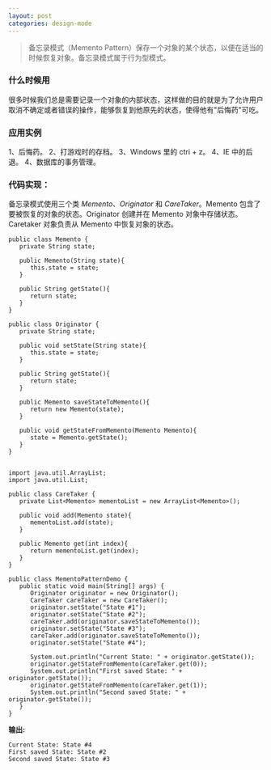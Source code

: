 ```yaml
---
layout: post
categories: design-mode
---
```


> 备忘录模式（Memento Pattern）保存一个对象的某个状态，以便在适当的时候恢复对象。备忘录模式属于行为型模式。

### 什么时候用

很多时候我们总是需要记录一个对象的内部状态，这样做的目的就是为了允许用户取消不确定或者错误的操作，能够恢复到他原先的状态，使得他有"后悔药"可吃。

### 应用实例

1、后悔药。 2、打游戏时的存档。 3、Windows 里的 ctri + z。 4、IE 中的后退。 4、数据库的事务管理。

### 代码实现：

备忘录模式使用三个类 *Memento*、*Originator* 和 *CareTaker*。Memento 包含了要被恢复的对象的状态。Originator 创建并在 Memento 对象中存储状态。Caretaker 对象负责从 Memento 中恢复对象的状态。

```
public class Memento {
   private String state;
 
   public Memento(String state){
      this.state = state;
   }
 
   public String getState(){
      return state;
   }  
}

public class Originator {
   private String state;
 
   public void setState(String state){
      this.state = state;
   }
 
   public String getState(){
      return state;
   }
 
   public Memento saveStateToMemento(){
      return new Memento(state);
   }
 
   public void getStateFromMemento(Memento Memento){
      state = Memento.getState();
   }
}


import java.util.ArrayList;
import java.util.List;
 
public class CareTaker {
   private List<Memento> mementoList = new ArrayList<Memento>();
 
   public void add(Memento state){
      mementoList.add(state);
   }
 
   public Memento get(int index){
      return mementoList.get(index);
   }
}

public class MementoPatternDemo {
   public static void main(String[] args) {
      Originator originator = new Originator();
      CareTaker careTaker = new CareTaker();
      originator.setState("State #1");
      originator.setState("State #2");
      careTaker.add(originator.saveStateToMemento());
      originator.setState("State #3");
      careTaker.add(originator.saveStateToMemento());
      originator.setState("State #4");
 
      System.out.println("Current State: " + originator.getState());    
      originator.getStateFromMemento(careTaker.get(0));
      System.out.println("First saved State: " + originator.getState());
      originator.getStateFromMemento(careTaker.get(1));
      System.out.println("Second saved State: " + originator.getState());
   }
}
```

**输出:**

```
Current State: State #4
First saved State: State #2
Second saved State: State #3
```